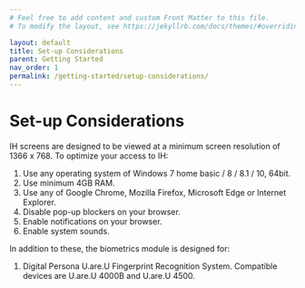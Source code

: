 ```yaml
---
# Feel free to add content and custom Front Matter to this file.
# To modify the layout, see https://jekyllrb.com/docs/themes/#overriding-theme-defaults

layout: default
title: Set-up Considerations
parent: Getting Started
nav_order: 1
permalink: /getting-started/setup-considerations/
---
```


# Set-up Considerations
IH screens are designed to be viewed at a minimum screen resolution of 1366 x 768. 
To optimize your access to IH:
1.	Use any operating system of Windows 7 home basic / 8 / 8.1 / 10, 64bit.
2.	Use minimum 4GB RAM.
3.	Use any of Google Chrome, Mozilla Firefox, Microsoft Edge or Internet Explorer.
4.	Disable pop-up blockers on your browser.
5.	Enable notifications on your browser.
6.	Enable system sounds.

In addition to these, the biometrics module is designed for:
1.	Digital Persona U.are.U Fingerprint Recognition System. Compatible devices are U.are.U 4000B and U.are.U 4500.
